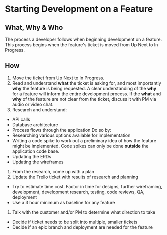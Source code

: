 # Starting Development on a Feature
## What, Why & Who
The process a developer follows when beginning development on a feature. This process begins when the feature's ticket is moved from Up Next to In Progress.

## How
1. Move the ticket from Up Next to In Progress.
1. Read and understand **what** the ticket is asking for, and most importantly **why** the feature is being requested. A clear understanding of the **why** for a feature will inform the entire development process. If the **what** and **why** of the feature are not clear from the ticket, discuss it with PM via audio or video chat.
1. Research and understand:
  * API calls
  * Database architecture
  * Process flows through the application
  Do so by:
  * Researching various options available for implementation
  * Writing a code spike to work out a preliminary idea of how the feature might be implemented. Code spikes can only be done **outside** the application code base.
  * Updating the ERDs
  * Updating the wireframes

1. From the research, come up with a plan
1. Update the Trello ticket with results of research and planning
  * Try to estimate time cost. Factor in time for designs, further wireframing, development, development research, testing, code reviews, QA, deployment
  * Use a 3 hour minimum as baseline for any feature

1. Talk with the customer and/or PM to determine what direction to take
  * Decide if ticket needs to be split into multiple, smaller tickets
  * Decide if an epic branch and deployment are needed for the feature

